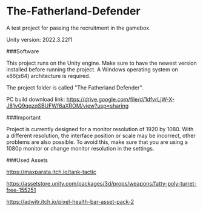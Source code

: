 # The-Fatherland-Defender
A test project for passing the recruitment in the gamebox.

Unity version: 2022.3.22f1 


###Software

This project runs on the Unity engine. Make sure to have the newest version installed before running the project.
A Windows operating system on x86(x64) architecture is required.

The project folder is called "The Fatherland Defender".

PC build download link:
https://drive.google.com/file/d/1dfvrLjW-X-J81vQ9qqzqSBUFWf6aXROM/view?usp=sharing

###Important

Project is currently designed for a monitor resolution of 1920 by 1080. With a different resolution, the interface position or scale may be incorrect, other problems are also possible.
To avoid this, make sure that you are using a 1080p monitor or change monitor resolution in the settings.


###Used Assets

https://maxparata.itch.io/tank-tactic

https://assetstore.unity.com/packages/3d/props/weapons/fatty-poly-turret-free-155251

https://adwitr.itch.io/pixel-health-bar-asset-pack-2


